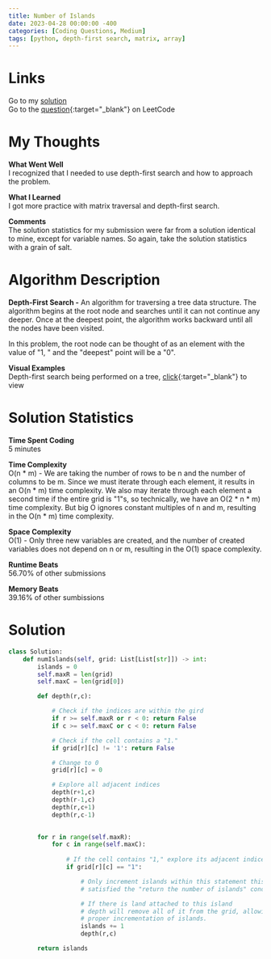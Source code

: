 ```yaml
---
title: Number of Islands
date: 2023-04-28 00:00:00 -400
categories: [Coding Questions, Medium]
tags: [python, depth-first search, matrix, array]
---
```


# Links  

Go to my [solution](#solution)  
Go to the [question](https://leetcode.com/problems/number-of-islands/){:target="_blank"} on LeetCode  

# My Thoughts  

**What Went Well**  
I recognized that I needed to use depth-first search and how to approach the problem.

**What I Learned**  
I got more practice with matrix traversal and depth-first search.

**Comments**  
The solution statistics for my submission were far from a solution identical to mine, except for variable names. 
So again, take the solution statistics with a grain of salt.

# Algorithm Description

**Depth-First Search -** An algorithm for traversing a tree data structure. 
The algorithm begins at the root node and searches until it can not continue any deeper. 
Once at the deepest point, the algorithm works backward until all the nodes have been visited. 

In this problem, the root node can be thought of as an element with the value of "1, " and the "deepest" point will be a "0".

**Visual Examples**  
Depth-first search being performed on a tree, [click](https://he-s3.s3.amazonaws.com/media/uploads/9fa1119.jpg){:target="_blank"} to view  

# Solution Statistics  

**Time Spent Coding**  
5 minutes

**Time Complexity**  
O(n * m) - We are taking the number of rows to be n and the number of columns to be m. 
Since we must iterate through each element, it results in an O(n * m) time complexity. 
We also may iterate through each element a second time if the entire grid is "1"s, so technically, we have an O(2 * n * m) time complexity. 
But big O ignores constant multiples of n and m, resulting in the O(n * m) time complexity. 

**Space Complexity**  
O(1) - Only three new variables are created, and the number of created variables does not depend on n or m, resulting in the O(1) space complexity.  

**Runtime Beats**  
56.70% of other submissions  

**Memory Beats**  
39.16% of other sumbissions  

# Solution  

```python
class Solution:
    def numIslands(self, grid: List[List[str]]) -> int:
        islands = 0
        self.maxR = len(grid)
        self.maxC = len(grid[0])

        def depth(r,c):

            # Check if the indices are within the gird
            if r >= self.maxR or r < 0: return False
            if c >= self.maxC or c < 0: return False 

            # Check if the cell contains a "1."
            if grid[r][c] != '1': return False

            # Change to 0
            grid[r][c] = 0

            # Explore all adjacent indices
            depth(r+1,c)
            depth(r-1,c)
            depth(r,c+1)
            depth(r,c-1)
                

        for r in range(self.maxR):
            for c in range(self.maxC):
                
                # If the cell contains "1," explore its adjacent indices
                if grid[r][c] == "1":

                    # Only increment islands within this statement this
                    # satisfied the "return the number of islands" condition.

                    # If there is land attached to this island
                    # depth will remove all of it from the grid, allowing for
                    # proper incrementation of islands.
                    islands += 1
                    depth(r,c)

        return islands
```
